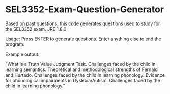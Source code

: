 # SEL3352-Exam-Question-Generator

Based on past questions, this code generates questions used to study for the SEL3352 exam.
JRE 1.8.0

Usage:
Press ENTER to generate questions. Enter anything else to end the program.


Example output:

"What is a Truth Value Judgment Task.
Challenges faced by the child in learning semantics.
Theoretical and methodological strengths of Fernald and Hurtado.
Challenges faced by the child in learning phonology.
Evidence for phonological impairments in Dyslexia/Autism.
Challenges faced by the child in learning phonology."
